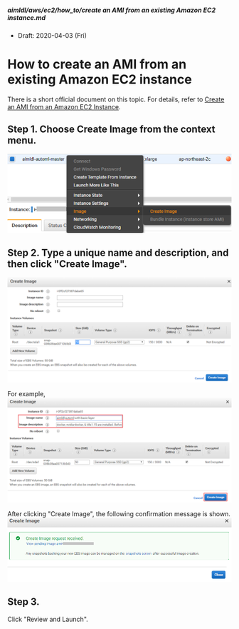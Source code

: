 ##### aimldl/aws/ec2/how_to/create an AMI from an existing Amazon EC2 instance.md
* Draft: 2020-04-03 (Fri)
# How to create an AMI from an existing Amazon EC2 instance
There is a short official document on this topic. For details, refer to [Create an AMI from an Amazon EC2 Instance](https://docs.aws.amazon.com/toolkit-for-visual-studio/latest/user-guide/tkv-create-ami-from-instance.html).

## Step 1. Choose Create Image from the context menu.
<img src="images/aws-ec2-how_to-create an AMI from an existing Amazon EC2 instance-001.png">

## Step 2. Type a unique name and description, and then click "Create Image".
<img src="images/aws-ec2-how_to-create an AMI from an existing Amazon EC2 instance-002.png">

For example, 
<img src="images/aws-ec2-how_to-create an AMI from an existing Amazon EC2 instance-003.png">

After clicking "Create Image", the following confirmation message is shown.
<img src="images/aws-ec2-how_to-create an AMI from an existing Amazon EC2 instance-004.png">

## Step 3. 

Click "Review and Launch". 
